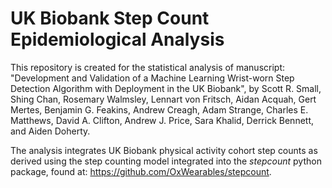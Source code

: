 # UK Biobank Step Count Epidemiological Analysis

This repository is created for the statistical analysis of manuscript: "Development and Validation of a Machine Learning Wrist-worn Step Detection Algorithm with Deployment in the UK Biobank", 
by Scott R. Small, Shing Chan, Rosemary Walmsley, Lennart von Fritsch, Aidan Acquah, Gert Mertes, Benjamin G. Feakins, Andrew Creagh, Adam Strange, Charles E. Matthews, David A. Clifton, 
Andrew J. Price, Sara Khalid, Derrick Bennett, and Aiden Doherty.

The analysis integrates UK Biobank physical activity cohort step counts as derived using the step counting model integrated into the *stepcount* python package, found at: https://github.com/OxWearables/stepcount.

